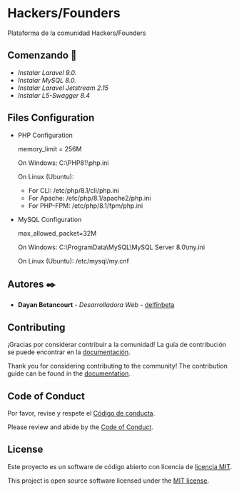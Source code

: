 # Hackers/Founders

Plataforma de la comunidad Hackers/Founders

## Comenzando 🚀

* _Instalar Laravel 9.0._
* _Instalar MySQL 8.0._
* _Instalar Laravel Jetstream 2.15_
* _Instalar L5-Swagger 8.4_

## Files Configuration

* PHP Configuration

  memory_limit = 256M
  
  On Windows: C:\PHP81\php.ini

  On Linux (Ubuntu):

    - For CLI: /etc/php/8.1/cli/php.ini
    - For Apache: /etc/php/8.1/apache2/php.ini
    - For PHP-FPM: /etc/php/8.1/fpm/php.ini

* MySQL Configuration

  max_allowed_packet=32M

  On Windows: C:\ProgramData\MySQL\MySQL Server 8.0\my.ini

  On Linux (Ubuntu): /etc/mysql/my.cnf

## Autores ✒️

* **Dayan Betancourt** - *Desarrolladora Web* - [delfinbeta](https://github.com/delfinbeta)

## Contributing

¡Gracias por considerar contribuir a la comunidad! La guía de contribución se puede encontrar en la [documentación](https://hf.cx/docs/contributions).

Thank you for considering contributing to the community! The contribution guide can be found in the [documentation](https://hf.cx/docs/contributions).

## Code of Conduct

Por favor, revise y respete el [Código de conducta](https://hf.cx/docs/contributions#code-of-conduct).

Please review and abide by the [Code of Conduct](https://hf.cx/docs/contributions#code-of-conduct).

## License

Este proyecto es un software de código abierto con licencia de [licencia MIT](https://opensource.org/licenses/MIT).

This project is open source software licensed under the [MIT license](https://opensource.org/licenses/MIT).
